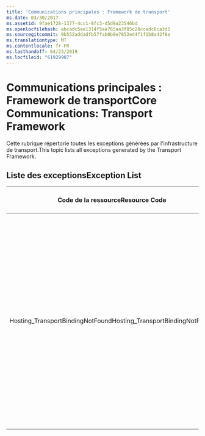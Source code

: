 ```yaml
---
title: 'Communications principales : Framework de transport'
ms.date: 03/30/2017
ms.assetid: 9fae1728-1377-4cc1-8fc3-d5d9a23546bd
ms.openlocfilehash: abcadc5ae1314f5aa765aa3f85c28ccedc8ca3d5
ms.sourcegitcommit: 9b552addadfb57fab0b9e7852ed4f1f1b8a42f8e
ms.translationtype: MT
ms.contentlocale: fr-FR
ms.lasthandoff: 04/23/2019
ms.locfileid: "61929907"
---
```

# <a name="core-communications-transport-framework"></a><span data-ttu-id="06ede-102">Communications principales : Framework de transport</span><span class="sxs-lookup"><span data-stu-id="06ede-102">Core Communications: Transport Framework</span></span>
<span data-ttu-id="06ede-103">Cette rubrique répertorie toutes les exceptions générées par l'infrastructure de transport.</span><span class="sxs-lookup"><span data-stu-id="06ede-103">This topic lists all exceptions generated by the Transport Framework.</span></span>  
  
## <a name="exception-list"></a><span data-ttu-id="06ede-104">Liste des exceptions</span><span class="sxs-lookup"><span data-stu-id="06ede-104">Exception List</span></span>  
  
|<span data-ttu-id="06ede-105">Code de la ressource</span><span class="sxs-lookup"><span data-stu-id="06ede-105">Resource Code</span></span>|<span data-ttu-id="06ede-106">Chaîne de la ressource</span><span class="sxs-lookup"><span data-stu-id="06ede-106">Resource String</span></span>|  
|-------------------|---------------------|  
|<span data-ttu-id="06ede-107">Hosting_TransportBindingNotFound</span><span class="sxs-lookup"><span data-stu-id="06ede-107">Hosting_TransportBindingNotFound</span></span>|<span data-ttu-id="06ede-108">Aucune liaison de protocole ne correspond à l’adresse spécifiée.</span><span class="sxs-lookup"><span data-stu-id="06ede-108">No protocol binding matches the specified address.</span></span> <span data-ttu-id="06ede-109">Les liaisons de protocole sont configurées au niveau du site dans la configuration des services IIS (Internet Information Services) ou WAS (Windows Process Activation Services).</span><span class="sxs-lookup"><span data-stu-id="06ede-109">Protocol bindings are configured at the site level in Internet Information Services or Windows Process Activation Services configuration.</span></span>|
